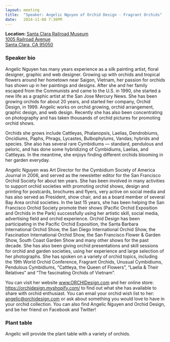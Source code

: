 ```yaml
---
layout: meeting
title:  "Speaker: Angelic Nguyen of Orchid Design - Fragrant Orchids"
date:   2024-11-08 7:30PM
---
```

<b>Location: </b><a href = "https://maps.app.goo.gl/7Fe7Ghb5wu6cFojJ9">Santa Clara Railroad Museum<br/>
1005 Railroad Avenue<br/>
Santa Clara, CA 95050<br/>
</a>

### Speaker bio

Angelic Nguyen has many years experience as a silk painting artist, floral designer, graphic and web designer. Growing up with orchids and tropical flowers around her hometown near Saigon, Vietnam, her passion for orchids has shown up in her paintings and designs. After she and her family escaped from the Communists and came to the U.S. in 1990, she started a new life as a graphic artist at the San Jose Mercury News. She has been growing orchids for about 20 years, and started her company, Orchid Design, in 1999. Angelic works on orchid growing, orchid arrangement, graphic design, and web design. Recently she has also been concentrating on photography and has taken thousands of orchid pictures for promoting orchid shows.


Orchids she grows include Cattleyas, Phalanopsis, Laelias, Dendrobiums, Oncidiums, Paphs, Phrags, Lycastes, Bulbophylums, Vandas; hybrids and species. She also has several rare Cymbidiums — standard, pendulous and peloric, and has done some hybridizing of Cymbidiums, Laelias, and Cattleyas. In the meantime, she enjoys finding different orchids blooming in her garden everyday. 

Angelic Nguyen was Art Director for the Cymbidium Society of America Journal in 2006, and served as the newsletter editor for the San Francisco Orchid Society for about ten years. She has been involved in many activities to support orchid societies with promoting orchid shows, design and printing for postcards, brochures and flyers, very active on social media and has also served as President, show chair, and as a board member of several Bay Area orchid societies. In the last 15 years, she has been helping the San Francisco Orchid Society promote their shows (Pacific Orchid Exposition and Orchids in the Park) successfully using her artistic skill, social media, advertising field and orchid experience. Orchid Design has been participating in the Pacific Orchid Exposition, the Santa Barbara International Orchid Show, the San Diego International Orchid Show, the Fascination International Orchid Show, the San Francisco Flower & Garden Show, South Coast Garden Show and many other shows for the past decade. She has also been giving orchid presentations and skill sessions for orchid and garden societies, using her experience and large selection of her photographs. She has spoken on a variety of orchid topics, including the 19th World Orchid Conference, Fragrant Orchids, Unusual Cymbidiums, Pendulous Cymbidiums, “Cattleya, the Queen of Flowers”, “Laelia & Their Relatives” and “The fascinating Orchids of Vietnam”. 

You can visit her website www.ORCHIDesign.com and her online store: https://orchidesign.myshopify.com/ to find out what she has available to share with orchid enthusiast. You can email your orchid wish list to her: angelic@orchidesign.com or ask about something you would love to have in your orchid collection. You can also find Angelic Nguyen and Orchid Design, and be her friend on Facebook and Twitter!

### Plant table

Angelic will provide the plant table with a variety of orchids.

